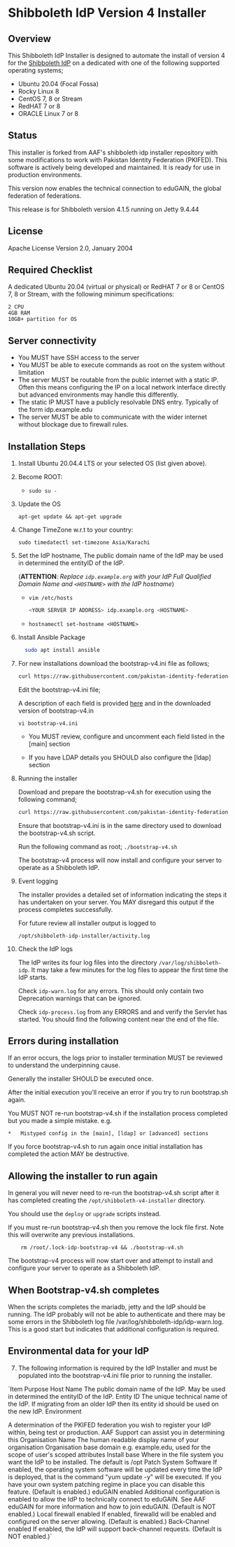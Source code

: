 # Shibboleth IdP Version 4 Installer

## Overview
This Shibboleth IdP Installer is designed to automate the install of version 4 for the [Shibboleth IdP](https://shibboleth.atlassian.net/wiki/spaces/IDP4/overview) on a dedicated with one of the following supported operating systems;
* Ubuntu 20.04 (Focal Fossa)
* Rocky Linux 8
* CentOS 7, 8 or Stream
* RedHAT 7 or 8
* ORACLE Linux 7 or 8

## Status
This installer is forked from AAF's shibboleth idp installer repository with some modifications to work with Pakistan Identity Federation (PKIFED). This software is actively being developed and maintained. It is ready for use in production environments.

This version now enables the technical connection to eduGAIN, the global federation of federations.

This release is for Shibboleth version 4.1.5 running on Jetty 9.4.44

## License
Apache License Version 2.0, January 2004

## Required Checklist
A dedicated Ubuntu 20.04 (virtual or physical) or RedHAT 7 or 8 or CentOS 7, 8 or Stream, with the following minimum specifications: 

    2 CPU
    4GB RAM
    10GB+ partition for OS

## Server connectivity

* You MUST have SSH access to the server
* You MUST be able to execute commands as root on the system without limitation
* The server MUST be routable from the public internet with a static IP. Often this means configuring the IP on a local network interface directly but advanced environments may handle this differently.
* The static IP MUST have a publicly resolvable DNS entry. Typically of the form idp.example.edu
* The server MUST be able to communicate with the wider internet without blockage due to firewall rules.


## Installation Steps

1. Install Ubuntu 20.04.4 LTS or your selected OS (list given above).

2. Become ROOT:
   * `sudo su -`

3. Update the OS 
   ```
   apt-get update && apt-get upgrade
   ```
  
4. Change TimeZone w.r.t to your country:
   ``` 
   sudo timedatectl set-timezone Asia/Karachi 
   ```
   
5. Set the IdP hostname, The public domain name of the IdP may be used in determined the entityID of the IdP.

    (**ATTENTION**: *Replace `idp.example.org` with your IdP Full Qualified Domain Name and `<HOSTNAME>` with the IdP hostname*)

   * `vim /etc/hosts`

     ```bash
     <YOUR SERVER IP ADDRESS> idp.example.org <HOSTNAME>
     ```

   * `hostnamectl set-hostname <HOSTNAME>`


6. Install Ansible Package
   ```bash
     sudo apt install ansible
   ```


7. For new installations download the bootstrap-v4.ini file as follows;
   ```bash
   curl https://raw.githubusercontent.com/pakistan-identity-federation/shibboleth-idp4-installer/master/bootstrap-v4.ini > bootstrap-v4.ini
   ```
   Edit the bootstrap-v4.ini file; 
   
   A description of each field is provided [here](https://support.aaf.edu.au/en/support/solutions/articles/19000119843) and in the downloaded version of bootstrap-v4.in

   `vi bootstrap-v4.ini`

     *    You MUST review, configure and uncomment each field listed in the [main] section

     *    If you have LDAP details you SHOULD also configure the [ldap] section


8.   Running the installer 
     
     Download and prepare the bootstrap-v4.sh for execution using the following command;
     ```bash
     curl https://raw.githubusercontent.com/pakistan-identity-federation/shibboleth-idp4-installer/master/bootstrap-v4.sh > bootstrap-v4.sh && chmod u+x bootstrap-v4.sh
     ```
     
     Ensure that bootstrap-v4.ini is in the same directory used to download the bootstrap-v4.sh script.
     
     Run the following command as root;
     `./bootstrap-v4.sh`
     
     The bootstrap-v4 process will now install and configure your server to operate as a Shibboleth IdP. 
     

9. Event logging

   The installer provides a detailed set of information indicating the steps it has undertaken on your server. You MAY disregard this output if the process completes            successfully.

   For future review all installer output is logged to
   
   `/opt/shibboleth-idp-installer/activity.log`

10. Check the IdP logs
    
    The IdP writes its four log files into the directory `/var/log/shibboleth-idp`. It may take a few minutes for the log files to appear the first time the IdP starts.

    Check `idp-warn.log` for any errors. This should only contain two Deprecation warnings that can be ignored.

    Check `idp-process.log` from any ERRORS and and verify the Servlet has started. You should find the following content near the end of the file.
    
    
   
   ## Errors during installation

   If an error occurs, the logs prior to installer termination MUST be reviewed to understand the underpinning cause.

   Generally the installer SHOULD be executed once.

   After the initial execution you’ll receive an error if you try to run bootstrap.sh again.

   You MUST NOT re-run bootstrap-v4.sh if the installation process completed but you made a simple mistake. e.g.

    *   Mistyped config in the [main], [ldap] or [advanced] sections
    
   If you force bootstrap-v4.sh to run again once initial installation has completed the action MAY be destructive.
    
   ## Allowing the installer to run again
 
   In general you will never need to re-run the bootstrap-v4.sh script after it has completed creating the `/opt/shibboleth-v4-installer` directory. 
    
   You should use the `deploy` or `upgrade` scripts instead.
    
   If you must re-run bootstrap-v4.sh then you remove the lock file first. Note this will overwrite any previous installations.
    
`    rm /root/.lock-idp-bootstrap-v4 && ./bootstrap-v4.sh`

   The bootstrap-v4 process will now start over and attempt to install and configure your server to operate as a Shibboleth IdP.


   ## When Bootstrap-v4.sh completes

  When the scripts completes the mariadb, jetty and the IdP should be running. The IdP probably will not be able to authenticate and there may be some errors in the             Shibboleth log file /var/log/shibboleth-idp/idp-warn.log. This is a good start but indicates that additional configuration is required.



    


## Environmental data for your IdP

7. The following information is required by the IdP Installer and must be populated into the bootstrap-v4.ini file prior to running the installer.

`Item	                                    Purpose
Host Name	The public domain name of the IdP. May be used in determined the entityID of the IdP.
Entity ID	The unique technical name of the IdP. If migrating from an older IdP then its entity id should be used on the new IdP.
Environment	

A determination of the PKIFED federation you wish to register your IdP within, being test or production. AAF Support can assist you in determining this
Organisation Name	The human readable display name of your organisation
Organisation base domain	e.g. example.edu, used for the scope of user's scoped attributes
Install base	Where in the file system you want the IdP to be installed. The default is /opt
Patch System Software	If enabled, the operating system software will be updated every time the IdP is deployed, that is the command "yum update -y" will be executed. If you have your own system patching regime in place you can disable this feature.
(Default is enabled.)
eduGAIN enabled	Additional configuration is enabled to allow the IdP to technically connect to eduGAIN. See AAF eduGAIN for more information and how to join eduGAIN. (Default is NOT enabled.)
Local firewall enabled	If enabled, firewalld will be enabled and configured on the server allowing. (Default is enabled.)
Back-Channel enabled	If enabled, the IdP will support back-channel requests. (Default is NOT enabled.)`

